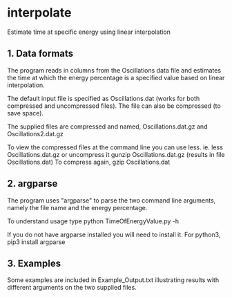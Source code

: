 # interpolate
Estimate time at specific energy using linear interpolation
 
## 1. Data formats
   The program reads in columns from the Oscillations data file and 
   estimates the time at which the energy percentage is a specified 
   value based on linear interpolation.

   The default input file is specified as Oscillations.dat (works for 
   both compressed and uncompressed files). The file can also be 
   compressed (to save space). 

   The supplied files are compressed and named, 
   Oscillations.dat.gz and Oscillations2.dat.gz

   To view the compressed files at the command line you can use less.
   ie. less Oscillations.dat.gz
   or uncompress it
   gunzip Oscillations.dat.gz (results in file Oscillations.dat)
   To compress again,  gzip Oscillations.dat

## 2. argparse
   The program uses "argparse" to parse the two command line 
   arguments, namely the file name and the energy percentage.

   To understand usage type 
   python TimeOfEnergyValue.py -h

   If you do not have argparse installed you will need to install it.
   For python3,
   pip3 install argparse

## 3. Examples
   Some examples are included in Example_Output.txt illustrating 
   results with different arguments on the two supplied files.
